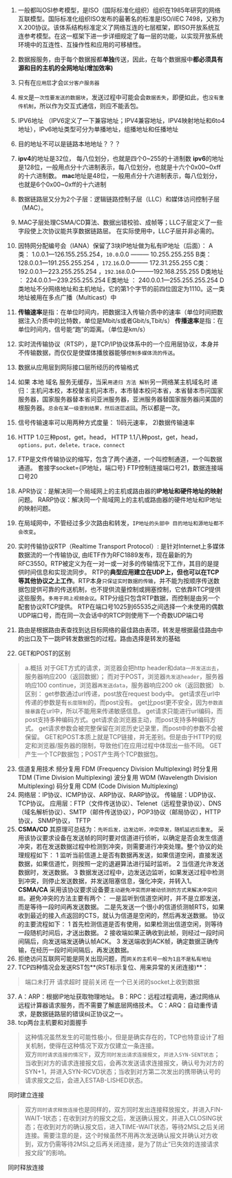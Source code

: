 1. 一般都叫OSI参考模型，是ISO（国际标准化组织）组织在1985年研究的网络互联模型。国际标准化组织ISO发布的最著名的标准是ISO/iIEC 7498，又称为X.200协议。该体系结构标准定义了网络互连的七层框架，即ISO开放系统互连参考模型。在这一框架下进一步详细规定了每一层的功能，以实现开放系统环境中的互连性、互操作性和应用的可移植性。

2. 数据报服务，由于每个数据报都**单独**传送，因此，在每个数据报中**都必须具有源和目的主机的全网地址(增加效率)**

3. 只有在`应用层`才会`区分客户服务器`
4. `报文`是`一次性要发送的数据块`，发送过程中可能会会`数据丢失`，即便如此，也`没有重传机制`，所以作为交互式通信，则应不能丢包。
5. IPV6地址
（IPV6定义了一下兼容地址；IPV4兼容地址，IPV4映射地址和6to4地址），IPv6地址类型可分为单播地址，组播地址和任播地址
6. 目的地址不可以是链路本地地址？？？
7. **ipv4**的地址是32位， 每八位划分，也就是四个0~255的十进制数
**ipv6**的地址是128位，一般用点分十六进制表示，每八位划分，也就是十六个0x00~0xff的十六进制数。
**mac**地址是48位，一般用点分十六进制表示，每八位划分，也就是6个0x00~0xff的十六进制
8. 数据链路层又分为2个子层：逻辑链路控制子层（LLC）和媒体访问控制子层（MAC）。
9. MAC子层处理CSMA/CD算法、数据出错校验、成帧等；LLC子层定义了一些字段使上次协议能共享数据链路层。 在实际使用中，LLC子层并非必需的。
10. 因特网分配编号会（IANA）保留了3块IP地址做为私有IP地址（后面）：
A类： 1.0.0.1—126.155.255.254，`10.0`.0.0 ——— 10.255.255.255
B类：  128.0.0.1—191.255.255.254 ，`172`.`16`.0.0——— 172.31.255.255
C类： 192.0.0.1—223.255.255.254 ，`192`.`168`.0.0———192.168.255.255
D类地址 ： 224.0.0.1—239.255.255.254
E类地址 ： 240.0.0.1—255.255.255.254
D类地址不分网络地址和主机地址，它的第1个字节的前四位固定为1110。这一类地址被用在多点广播（Multicast）中
11. **传输速率**是指：在单位时间内，把数据注入传输介质中的速率（单位时间把数据注入介质中的比特数，单位是Mbit/s或者Gbit/s,Tbit/s）
**传播速率**是指：在单位时间内，信号能“跑”的距离。（单位是km/s）
12. 实时流传输协议（RTSP），是TCP/IP协议体系中的一个应用层协议，本身并不传输数据，而仅仅是使媒体播放器能够`控制多媒体流的传送`。
13. 数据从应用层到网际接口层所经历的传输格式
14. 如果 本地 域名 服务无缓存，当采`用递归 方法 解析`另一网络某主机域名时  递归：主机问本校，本校替主机问本市，本市替本校问本省，本省替本市问国家服务器，国家服务器替本省问亚洲服务器，亚洲服务器替国家服务器问美国的根服务器。`总会在某一级查到结果，然后逐层返回`。所以都是一次。
15. 信号传输速率可以用两种方式度量：
1)码元速率，
2)数据传输速率
16. HTTP 1.0三种post，get，head，
HTTP 1.1八种post，get，head，`options，put，delete，trace，connect`
17. FTP是文件传输协议的缩写，包含了两个通道，一个叫控制通道，一个叫数据通道。 套接字socket={IP地址，端口号} FTP控制连接端口号21，数据连接端口号20
18. APR协议：是解决同一个局域网上的主机或路由器的**IP地址和硬件地址的映射**问题。
RARP协议：解决同一个局域网上的主机或路由器的硬件地址和IP地址的映射问题。
19. 在局域网中，不管经过多少次路由和转发，`IP地址的头部中 目的地址和源地址都不会改变`。
20. 实时传输协议RTP（Realtime Transport Protocol）:
是针对Internet上多媒体数据流的一个传输协议, 由IETF作为RFC1889发布，现在最新的为RFC3550。RTP被定义为在一对一或一对多的传输情况下工作，其目的是提供时间信息和实现流同步。
RTP的**典型应用建立在UDP上，但也可以在TCP等其他协议之上工作**。RTP本身`只保证实时数据的传输`，并不能为按顺序传送数据包提供可靠的传送机制，也不提供流量控制或拥塞控制，它依靠RTCP提供这些服务。`多用于网上视频会议`。RTP分组只包含RTP数据，而控制是由另一个配套协议RTCP提供。 RTP在端口号1025到65535之间选择一个未使用的偶数UDP端口号，而在同一次会话中的RTCP则使用下一个奇数UDP端口号
21. 路由是根据路由表查找到达目标网络的最佳路由表项，转发是根据最佳路由中的出口及下一跳IP转发数据包的过程。路由选择是转发的基础
22. GET和POST的区别
>a.概括
>对于GET方式的请求，浏览器会把http header和data`一并发送出去`，服务器响应200（返回数据）；
>而对于POST，浏览器`先发送header`，服务器响应100 continue，浏览器`再发送data`，服务器响应200 ok（返回数据）
>b.区别：
>get参数通过url传递，post放在request body中。
>get请求在url中传递的参数是有`长度限制`的，而post没有。
>get比post更不安全，因为`参数直接暴露`在url中，所以不能用来传递敏感信息。
>get请求只能进行url编码，而post支持多种编码方式。get请求会浏览器主动，而post支持多种编码方式。
>get请求参数会被完整保留在浏览历史记录里，而post中的参数不会被保留。
>GET和POST本质上就是TCP链接，并无差别。但是由于HTTP的规定和浏览器/服务器的限制，导致他们在应用过程中体现出一些不同。
>GET产生一个TCP数据包；POST产生两个TCP数据包。
23. 信道复用技术
频分复用 FDM (Frequency Division Multiplexing)
时分复用 TDM (Time Division Multiplexing)
波分复用 WDM (Wavelength Division Multiplexing)
码分复用 CDM (Code Division Multiplexing)
24. 网络层：IP协议、ICMP协议、ARP协议、RARP协议。
传输层：UDP协议、TCP协议。
应用层：FTP（文件传送协议）、Telenet（远程登录协议）、DNS（域名解析协议）、SMTP（邮件传送协议），POP3协议（邮局协议），HTTP协议， SNMP协议， TFTP
25. **CSMA/CD**
其原理可总结为：`先听后发，边发边听，冲突停发，随机延迟后重发`。
采用该协议要求设备在发送帧的同时要对信道进行侦听，以确定是否会发生信道冲突，若在发送数据过程中检测到冲突，则需要进行冲突处理。整个协议的处理规程如下：
1 监听当前信道上是否有数据再发送，如果信道空闲，直接发送数据，如果信道忙，则按照一定的退避算法进行延时监听。
2 当信道允许发送数据时，发送数据。
3 数据发送过程中，边发送边监听，如果发送过程中检测到冲突，则停止发送数据，并发送阻塞信息，强化冲突，并转入1。
**CSMA/CA**
采用该协议要求设备要`主动避免冲突而非被动侦测的方式来解决冲突问题`。避免冲突的方法主要有两个：
一是监听到信道空闲时，并不是立即发送，而是等待一段时间再发送数据。
二是先发送一个很小的信道侦测帧RTS，如果收到最近的接入点返回的CTS，就认为信道是空闲的，然后再发送数据。
协议的主要流程如下：
1 首先检测信道是否有使用，如果检测出信道空闲，则等待一段随机时间后，才送出数据。
2 接收端如果正确收到此帧，则经过一段时间间隔后，向发送端发送确认帧ACK。
3 发送端收到ACK帧，确定数据正确传输，在经历一段时间间隔后，再发送数据。
26. 拒绝访问互联网可能是网关出现问题，而`网关的主机号一般为1且不是私有地址`
27. TCP四种情况会发送RST包**(RST标示复位、用来异常的关闭连接)**：
>端口未打开
>请求超时
>提前关闭
>在一个已关闭的socket上收到数据

37. A：ARP：根据IP地址获取物理地址。
B：RPC：远程过程调用，通过网络从远程计算器请求服务，而不需要了解底层网络技术。
C：ARQ：自动重传请求，是数据链路层的错误纠正协议之一。
38. tcp两台主机要和对面握手 
>这种情况虽然发生的可能性极小，但是是确实存在的，TCP也特意设计了相关机制，使得在这种情况下双方仅建立一条连接。      
>双方`同时请求连接的情况下`，双方`同时发出请求连接报文`，`并进入SYN-SENT状态`；当收到对方的请求连接报文后，会再次发送请求连接报文，确认号为对方的SYN+1，并进入SYN-RCVD状态；当收到对方第二次发出的携带确认号的请求报文之后，会进入ESTAB-LISHED状态。       

同时建立连接


>双方`同时请求释放连接`也是同样的，双方同时发出连接释放报文，并进入FIN-WAIT-1状态；在收到对方的报文之后，发送确认报文，并进入CLOSING状态；在收到对方的确认报文后，进入TIME-WAIT状态，等待2MSL之后关闭连接。需要注意的是，这个时候虽然不用再次发送确认报文并确认对方收到，双方仍需等待2MSL之后再关闭连接，是为了防止“已失效的连接请求报文段”的影响。

同时释放连接
